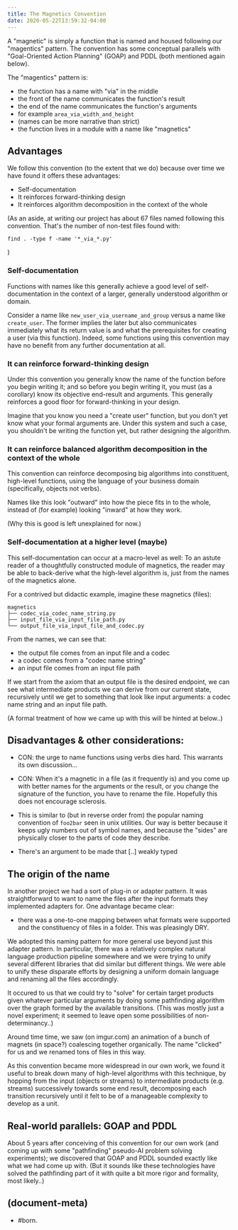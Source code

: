 ```yaml
---
title: The Magnetics Convention
date: 2020-05-22T13:59:32-04:00
---
```

A "magnetic" is simply a function that is named and housed following our
"magentics" pattern. The convention has some conceptual parallels with
"Goal-Oriented Action Planning" (GOAP) and PDDL (both mentioned again below).

The "magentics" pattern is:
  - the function has a name with "via" in the middle
  - the front of the name communicates the function's result
  - the end of the name communicates the function's arguments
  - for example `area_via_width_and_height`
  - (names can be more narrative than strict)
  - the function lives in a module with a name like "magnetics"



## Advantages

We follow this convention (to the extent that we do) because over time
we have found it offers these advantages:

  - Self-documentation
  - It reinforces forward-thinking design
  - It reinforces algorithm decomposition in the context of the whole

(As an aside, at writing our project has about 67 files named following
this convention. That's the number of non-test files found with:

```
find . -type f -name '*_via_*.py'
```
)



### Self-documentation

Functions with names like this generally achieve a good level of self-
documentation in the context of a larger, generally understood algorithm
or domain.

Consider a name like `new_user_via_username_and_group` versus a name like
`create_user`. The former implies the later but also communicates immediately
what its return value is and what the prerequisites for creating a user
(via this function). Indeed, some functions using this convention may have
no benefit from any further documentation at all.



### It can reinforce forward-thinking design

Under this convention you generally know the name of the function before
you begin writing it; and so before you begin writing it, you must (as
a corollary) know its objective end-result and arguments. This generally
reinforces a good floor for forward-thinking in your design.

Imagine that you know you need a "create user" function, but you don't yet
know what your formal arguments are. Under this system and such a case, you
shouldn't be writing the function yet, but rather designing the algorithm.



### It can reinforce balanced algorithm decomposition in the context of the whole

This convention can reinforce decomposing big algorithms into constituent,
high-level functions, using the language of your business domain
(specifically, objects not verbs).

Names like this look "outward" into how the piece fits in to the whole,
instead of (for example) looking "inward" at how they work.

(Why this is good is left unexplained for now.)




### Self-documentation at a higher level (maybe)

This self-documentation can occur at a macro-level as well: To an astute
reader of a thoughtfully constructed module of magnetics, the reader may
be able to back-derive what the high-level algorithm is, just from the names
of the magnetics alone.

For a contrived but didactic example, imagine these magnetics (files):

```
magnetics
├── codec_via_codec_name_string.py
├── input_file_via_input_file_path.py
└── output_file_via_input_file_and_codec.py
```

From the names, we can see that:
  - the output file comes from an input file and a codec
  - a codec comes from a "codec name string"
  - an input file comes from an input file path

If we start from the axiom that an output file is the desired endpoint,
we can see what intermediate products we can derive from our current state,
recursively until we get to something that look like input arguments:
a codec name string and an input file path.

(A formal treatment of how we came up with this will be hinted at below..)




## Disadvantages & other considerations:

  - CON: the urge to name functions using verbs dies hard. This warrants its
    own discussion...

  - CON: When it's a magnetic in a file (as it frequently is) and you come up
    with better names for the arguments or the result, or you change the
    signature of the function, you have to rename the file. Hopefully this
    does not encourage sclerosis.

  - This is similar to (but in reverse order from) the popular naming
    convention of `foo2bar` seen in unix utilities. Our way is better because
    it keeps ugly numbers out of symbol names, and because the "sides" are
    physically closer to the parts of code they describe.

  - There's an argument to be made that [..] weakly typed




## The origin of the name

In another project we had a sort of plug-in or adapter pattern. It was
straightforward to want to name the files after the input formats they
implemented adapters for. One advantage became clear:

  - there was a one-to-one mapping between what formats were supported
    and the constituency of files in a folder. This was pleasingly DRY.

We adopted this naming pattern for more general use beyond just this
adapter pattern. In particular, there was a relatively complex natural
language production pipeline somewhere and we were trying to unify several
different libraries that did similar but different things. We were able to
unify these disparate efforts by designing a uniform domain language and
renaming all the files accordingly.

It occured to us that we could try to "solve" for certain target products
given whatever particular arguments by doing some pathfinding algorithm over
the graph formed by the available transitions. (This was mostly just a novel
experiment; it seemed to leave open some possibilities of non-determinancy..)

Around time time, we saw (on imgur.com) an animation of a bunch of magnets
(in space?) coalescing together organically. The name "clicked" for us and
we renamed tons of files in this way.

As this convention became more widespread in our own work, we found it useful
to break down many of high-level algorithms with this technique, by hopping
from the input (objects or streams) to intermediate products (e.g. streams)
successively towards some end result, decomposing each transition recursively
until it felt to be of a manageable complexity to develop as a unit.




## Real-world parallels: GOAP and PDDL

About 5 years after conceiving of this convention for our own work (and
coming up with some "pathfinding" pseudo-AI problem solving experiments);
we discovered that GOAP and PDDL sounded exactly like what we had come up
with. (But it sounds like these technologies have solved the pathfinding
part of it with quite a bit more rigor and formality, most likely..)




## (document-meta)

  - #born.
